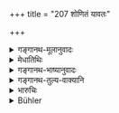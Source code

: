 +++
title = "207 शोणितं यावतः"

+++

<details><summary>गङ्गानथ-मूलानुवादः</summary>

As many particles of dust on the ground as Brāhmaṇa’s blood coagulates, for so many thousand years will the shedder (of that blood lie in hell.—(207)
</details>

<details><summary>मेधातिथिः</summary>

[^३३३]:
     M G: vaset

ब्राह्मणस्य रुधिरं दण्दादिप्रहारेण भूमौ पतितं **यावत् पांशून्** रजोऽवयवान् **संगृह्णाति तावन्ति** संवत्सर**सहस्राणि** तस्य जनयिता **नरके व्रजेद्** वसेत् । अयम् अप्य् अर्थवादः ॥ ११.२०७ ॥
</details>

<details><summary>गङ्गानथ-भाष्यानुवादः</summary>

‘*Brāhmaṇa’s* *blood*’— falling on the ground as the result of the stroke of the stick or other weapons;—‘*as many particles of dust this coagulates,—so many thousand years will the shedder*’ of that blood dwell in hell.

This also is purely declamatory.—(207)
</details>

<details><summary>गङ्गानथ-तुल्य-वाक्यानि</summary>

*Mahābhārata* (12.165.45).—(Same as Manu.)
</details>

<details><summary>भारुचिः</summary>

प्रायश्चित्तम् इदानीं तस्य कर्मणो विवक्षन्न् इदम् आह,
</details>

<details><summary>Bühler</summary>

208	As many particles of dust as the blood of a Brahmana causes to coagulate, for so many thousand years shall the shedder of that (blood) remain in hell.
</details>
